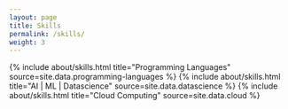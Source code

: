 ```yaml
---
layout: page
title: Skills
permalink: /skills/
weight: 3
---
```


<div class="row">
{% include about/skills.html title="Programming Languages" source=site.data.programming-languages %}
{% include about/skills.html title="AI | ML | Datascience" source=site.data.datascience %}  
{% include about/skills.html title="Cloud Computing" source=site.data.cloud %}  
</div>

<!--Start of Tawk.to Script-->
<script type="text/javascript">
var Tawk_API=Tawk_API||{}, Tawk_LoadStart=new Date();
(function(){
var s1=document.createElement("script"),s0=document.getElementsByTagName("script")[0];
s1.async=true;
s1.src='https://embed.tawk.to/60de94a665b7290ac6390100/1f9in9b70';
s1.charset='UTF-8';
s1.setAttribute('crossorigin','*');
s0.parentNode.insertBefore(s1,s0);
})();
</script>
<!--End of Tawk.to Script-->
